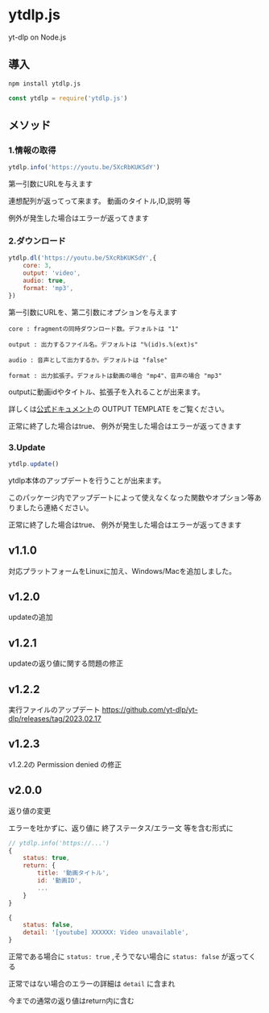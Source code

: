 # ytdlp.js
yt-dlp on Node.js

## 導入

```sh
npm install ytdlp.js
```
```js
const ytdlp = require('ytdlp.js')
```
## メソッド

### 1.情報の取得

```js
ytdlp.info('https://youtu.be/5XcRbKUKSdY')
```
第一引数にURLを与えます

連想配列が返ってって来ます。
動画のタイトル,ID,説明 等

例外が発生した場合はエラーが返ってきます

### 2.ダウンロード
```js
ytdlp.dl('https://youtu.be/5XcRbKUKSdY',{
    core: 3,
    output: 'video',
    audio: true,
    format: 'mp3',
})
```
第一引数にURLを、第二引数にオプションを与えます

```
core : fragmentの同時ダウンロード数。デフォルトは "1"

output : 出力するファイル名。デフォルトは "%(id)s.%(ext)s"

audio : 音声として出力するか。デフォルトは "false"

format : 出力拡張子。デフォルトは動画の場合 "mp4"、音声の場合 "mp3"
```
outputに動画idやタイトル、拡張子を入れることが出来ます。

詳しくは[公式ドキュメント](https://github.com/yt-dlp/yt-dlp#output-template)の OUTPUT TEMPLATE をご覧ください。

正常に終了した場合はtrue、
例外が発生した場合はエラーが返ってきます

### 3.Update
```js
ytdlp.update()
```
ytdlp本体のアップデートを行うことが出来ます。

このパッケージ内でアップデートによって使えなくなった関数やオプション等ありましたら連絡ください。

正常に終了した場合はtrue、
例外が発生した場合はエラーが返ってきます

## v1.1.0
対応プラットフォームをLinuxに加え、Windows/Macを追加しました。

## v1.2.0
updateの追加

## v1.2.1
updateの返り値に関する問題の修正

## v1.2.2
実行ファイルのアップデート
https://github.com/yt-dlp/yt-dlp/releases/tag/2023.02.17

## v1.2.3
v1.2.2の Permission denied の修正

## v2.0.0
返り値の変更

エラーを吐かずに、返り値に 終了ステータス/エラー文 等を含む形式に

```js
// ytdlp.info('https://...')
{
    status: true,
    return: {
        title: '動画タイトル',
        id: '動画ID',
        ...
    }
}
```
```js
{
    status: false,
    detail: '[youtube] XXXXXX: Video unavailable',
}
```
正常である場合に `status: true` ,そうでない場合に `status: false` が返ってくる

正常ではない場合のエラーの詳細は `detail` に含まれ

今までの通常の返り値はreturn内に含む